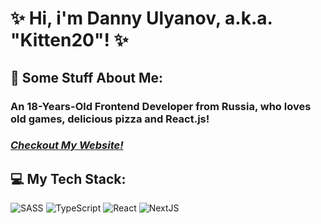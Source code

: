 # ✨ Hi, i'm Danny Ulyanov, a.k.a. "Kitten20"! ✨

## 💫 Some Stuff About Me:
### An 18-Years-Old Frontend Developer from Russia, who loves old games, delicious pizza and React.js!
### [*Checkout My Website!*](https://kitten20.vercel.app/en)

## 💻 My Tech Stack:
![SASS](https://img.shields.io/badge/scss-%23239120.svg?style=for-the-badge&logo=sass&logoColor=white&color=E095D9)
![TypeScript](https://img.shields.io/badge/typescript-%23239120.svg?style=for-the-badge&logo=typescript&logoColor=white&color=%232CABE1)
![React](https://img.shields.io/badge/react-%23239120.svg?style=for-the-badge&logo=react&logoColor=white&color=2AD0E5)
![NextJS](https://img.shields.io/badge/next.js-%23239120.svg?style=for-the-badge&logo=next.js&logoColor=white&color=393955)
